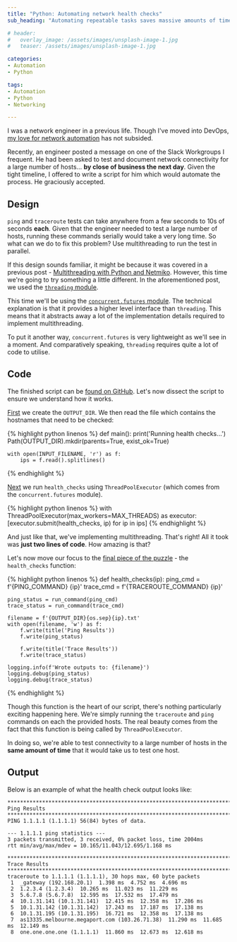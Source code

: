 ```yaml
---
title: "Python: Automating network health checks"
sub_heading: "Automating repeatable tasks saves massive amounts of time"

# header:
#   overlay_image: /assets/images/unsplash-image-1.jpg
#   teaser: /assets/images/unsplash-image-1.jpg

categories:
- Automation
- Python

tags:
- Automation
- Python
- Networking

---
```


I was a network engineer in a previous life. Though I've moved into DevOps, [my love for network automation](https://oznetnerd.com/2016/11/27/why-automate/) has not subsided.

Recently, an engineer posted a message on one of the Slack Workgroups I frequent. He had been asked to test and document network connectivity for a large number of hosts... **by close of business the next day**. Given the tight timeline, I offered to write a script for him which would automate the process. He graciously accepted.

## Design

`ping` and `traceroute` tests can take anywhere from a few seconds to 10s of seconds **each**. Given that the engineer needed to test a large number of hosts, running these commands serially would take a very long time. So what can we do to fix this problem? Use multithreading to run the test in parallel.

If this design sounds familiar, it might be because it was covered in a previous post - [Multithreading with Python and Netmiko](2020/06/28/multithreading-with-python-netmiko/). However, this time we're going to try something a little different. In the aforementioned post, we used the [`threading` module](https://docs.python.org/3/library/threading.html). 

This time we'll be using the [`concurrent.futures` module](https://docs.python.org/3/library/concurrent.futures.html). The technical explanation is that it provides a higher level interface than `threading`. This means that it abstracts away a lot of the implementation details required to implement multithreading.

To put it another way, `concurrent.futures` is very lightweight as we'll see in a moment. And comparatively speaking, `threading` requires quite a lot of code to utilise.

## Code

The finished script can be [found on GitHub](https://github.com/OzNetNerd/Network-Health-Check). Let's now dissect the script to ensure we understand how it works.

[First](https://github.com/OzNetNerd/Network-Health-Check/blob/7839d2bbe344a2c37cf84f1fdda263bfc4569bff/src/net-hc.py#L65-L70) we create the `OUTPUT_DIR`. We then read the file which contains the hostnames that need to be checked:

{% highlight python linenos %}
def main():
    print('Running health checks...')
    Path(OUTPUT_DIR).mkdir(parents=True, exist_ok=True)

    with open(INPUT_FILENAME, 'r') as f:
        ips = f.read().splitlines()
{% endhighlight %}

[Next](https://github.com/OzNetNerd/Network-Health-Check/blob/7839d2bbe344a2c37cf84f1fdda263bfc4569bff/src/net-hc.py#L72-L73) we run `health_checks` using `ThreadPoolExecutor` (which comes from the `concurrent.futures` module).

{% highlight python linenos %}
    with ThreadPoolExecutor(max_workers=MAX_THREADS) as executor:
        [executor.submit(health_checks, ip) for ip in ips]
{% endhighlight %}

And just like that, we've implementing multithreading. That's right! All it took was **just two lines of code**. How amazing is that? 

Let's now move our focus to the [final piece of the puzzle](https://github.com/OzNetNerd/Network-Health-Check/blob/7839d2bbe344a2c37cf84f1fdda263bfc4569bff/src/net-hc.py#L31-L48) - the `health_checks` function:

{% highlight python linenos %}
def health_checks(ip):
    ping_cmd = f'{PING_COMMAND} {ip}'
    trace_cmd = f'{TRACEROUTE_COMMAND} {ip}'

    ping_status = run_command(ping_cmd)
    trace_status = run_command(trace_cmd)

    filename = f'{OUTPUT_DIR}{os.sep}{ip}.txt'
    with open(filename, 'w') as f:
        f.write(title('Ping Results'))
        f.write(ping_status)

        f.write(title('Trace Results'))
        f.write(trace_status)

    logging.info(f'Wrote outputs to: {filename}')
    logging.debug(ping_status)
    logging.debug(trace_status)
{% endhighlight %}

Though this function is the heart of our script, there's nothing particularly exciting happening here. We're simply running the `traceroute` and `ping` commands on each the provided hosts. The real beauty comes from the fact that this function is being called by `ThreadPoolExecutor`. 

In doing so, we're able to test connectivity to a large number of hosts in the **same amount of time** that it would take us to test one host.

## Output

Below is an example of what the health check output looks like:

```
****************************************************************************************************
Ping Results
****************************************************************************************************
PING 1.1.1.1 (1.1.1.1) 56(84) bytes of data.

--- 1.1.1.1 ping statistics ---
3 packets transmitted, 3 received, 0% packet loss, time 2004ms
rtt min/avg/max/mdev = 10.165/11.043/12.695/1.168 ms

****************************************************************************************************
Trace Results
****************************************************************************************************
traceroute to 1.1.1.1 (1.1.1.1), 30 hops max, 60 byte packets
 1  _gateway (192.168.20.1)  1.398 ms  4.752 ms  4.696 ms
 2  1.2.3.4 (1.2.3.4)  10.265 ms  11.023 ms  11.229 ms
 3  5.6.7.8 (5.6.7.8)  12.595 ms  17.532 ms  17.479 ms
 4  10.1.31.141 (10.1.31.141)  12.415 ms  12.358 ms  17.286 ms
 5  10.1.31.142 (10.1.31.142)  17.243 ms  17.187 ms  17.138 ms
 6  10.1.31.195 (10.1.31.195)  16.721 ms  12.358 ms  17.138 ms
 7  as13335.melbourne.megaport.com (103.26.71.38)  11.290 ms  11.685 ms  12.149 ms
 8  one.one.one.one (1.1.1.1)  11.860 ms  12.673 ms  12.618 ms
```